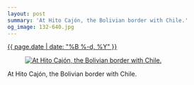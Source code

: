 ```yaml
---
layout: post
summary: 'At Hito Cajón, the Bolivian border with Chile.'
og_image: 132-640.jpg
---
```


<div class="post">
 <time>
  <a href="/132">
   {{ page.date | date: "%B %-d, %Y" }}
  </a>
 </time>
 <a href="/132">
  <figure data-taken="11/6/2013">
   <img alt="At Hito Cajón, the Bolivian border with Chile." sizes="(min-width: 700px) 50vw, calc(100vw - 2rem)" src="{{ site.assets_url }}/132-320.jpg" srcset="{{ site.assets_url }}/132-640.jpg 640w, {{ site.assets_url }}/132-480.jpg 480w, {{ site.assets_url }}/132-320.jpg 320w, {{ site.assets_url }}/132-160.jpg 160w"/>
  </figure>
 </a>
 <span>
  At Hito Cajón, the Bolivian border with Chile.
 </span>
</div>
